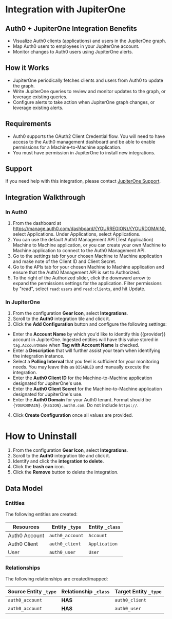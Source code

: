 # Integration with JupiterOne

## Auth0 + JupiterOne Integration Benefits

- Visualize Auth0 clients (applications) and users in the JupiterOne graph.
- Map Auth0 users to employees in your JupiterOne account.
- Monitor changes to Auth0 users using JupiterOne alerts.

## How it Works

- JupiterOne periodically fetches clients and users from Auth0 to update the
  graph.
- Write JupiterOne queries to review and monitor updates to the graph, or
  leverage existing queries.
- Configure alerts to take action when JupiterOne graph changes, or leverage
  existing alerts.

## Requirements

- Auth0 supports the OAuth2 Client Credential flow. You will need to have access
  to the Auth0 management dashboard and be able to enable permissions for a
  Machine-to-Machine application.
- You must have permission in JupiterOne to install new integrations.

## Support

If you need help with this integration, please contact
[JupiterOne Support](https://support.jupiterone.io).

## Integration Walkthrough

### In Auth0

1. From the dashboard at
   https://manage.auth0.com/dashboard/{YOURREGION}/{YOURDOMAIN}, select
   Applications. Under Applications, select Applications.
2. You can use the default Auth0 Management API (Test Application) Machine to
   Machine application, or you can create your own Machine to Machine
   application to connect to the Auth0 Management API.
3. Go to the settings tab for your chosen Machine to Machine application and
   make note of the Client ID and Client Secret.
4. Go to the APIs tab for your chosen Machine to Machine application and ensure
   that the Auth0 Management API is set to Authorized.
5. To the right of the Authorized slider, click the downward arrow to expand the
   permissions settings for the application. Filter permissions by "read",
   select `read:users` and `read:clients`, and hit Update.

### In JupiterOne

1. From the configuration **Gear Icon**, select **Integrations**.
2. Scroll to the **Auth0** integration tile and click it.
3. Click the **Add Configuration** button and configure the following settings:

- Enter the **Account Name** by which you'd like to identify this {{provider}}
  account in JupiterOne. Ingested entities will have this value stored in
  `tag.AccountName` when **Tag with Account Name** is checked.
- Enter a **Description** that will further assist your team when identifying
  the integration instance.
- Select a **Polling Interval** that you feel is sufficient for your monitoring
  needs. You may leave this as `DISABLED` and manually execute the integration.
- Enter the **Auth0 Client ID** for the Machine-to-Machine application
  designated for JupiterOne's use.
- Enter the **Auth0 Client Secret** for the Machine-to-Machine application
  designated for JupiterOne's use.
- Enter the **Auth0 Domain** for your Auth0 tenant. Format should be
  `{YOURDOMAIN}.{REGION}.auth0.com`. Do not include `https://`.

4. Click **Create Configuration** once all values are provided.

# How to Uninstall

1. From the configuration **Gear Icon**, select **Integrations**.
2. Scroll to the **Auth0** integration tile and click it.
3. Identify and click the **integration to delete**.
4. Click the **trash can** icon.
5. Click the **Remove** button to delete the integration.

<!-- {J1_DOCUMENTATION_MARKER_START} -->
<!--
********************************************************************************
NOTE: ALL OF THE FOLLOWING DOCUMENTATION IS GENERATED USING THE
"j1-integration document" COMMAND. DO NOT EDIT BY HAND! PLEASE SEE THE DEVELOPER
DOCUMENTATION FOR USAGE INFORMATION:

https://github.com/JupiterOne/sdk/blob/master/docs/integrations/development.md
********************************************************************************
-->

## Data Model

### Entities

The following entities are created:

| Resources     | Entity `_type`  | Entity `_class` |
| ------------- | --------------- | --------------- |
| Auth0 Account | `auth0_account` | `Account`       |
| Auth0 Client  | `auth0_client`  | `Application`   |
| User          | `auth0_user`    | `User`          |

### Relationships

The following relationships are created/mapped:

| Source Entity `_type` | Relationship `_class` | Target Entity `_type` |
| --------------------- | --------------------- | --------------------- |
| `auth0_account`       | **HAS**               | `auth0_client`        |
| `auth0_account`       | **HAS**               | `auth0_user`          |

<!--
********************************************************************************
END OF GENERATED DOCUMENTATION AFTER BELOW MARKER
********************************************************************************
-->
<!-- {J1_DOCUMENTATION_MARKER_END} -->
